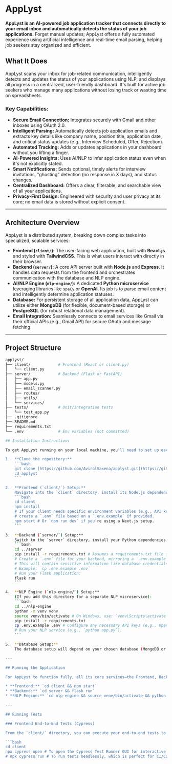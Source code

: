 # AppLyst

**AppLyst is an AI-powered job application tracker that connects directly to your email inbox and automatically detects the status of your job applications.** Forget manual updates; AppLyst offers a fully automated experience using artificial intelligence and real-time email parsing, helping job seekers stay organized and efficient.

## What It Does

AppLyst scans your inbox for job-related communication, intelligently detects and updates the status of your applications using NLP, and displays all progress in a centralized, user-friendly dashboard. It's built for active job seekers who manage many applications without losing track or wasting time on spreadsheets.

### Key Capabilities:

* **Secure Email Connection:** Integrates securely with Gmail and other inboxes using OAuth 2.0.
* **Intelligent Parsing:** Automatically detects job application emails and extracts key details like company name, position title, application date, and critical status updates (e.g., Interview Scheduled, Offer, Rejection).
* **Automated Tracking:** Adds or updates applications in your dashboard without you lifting a finger.
* **AI-Powered Insights:** Uses AI/NLP to infer application status even when it's not explicitly stated.
* **Smart Notifications:** Sends optional, timely alerts for interview invitations, "ghosting" detection (no response in X days), and status changes.
* **Centralized Dashboard:** Offers a clear, filterable, and searchable view of all your applications.
* **Privacy-First Design:** Engineered with security and user privacy at its core; no email data is stored without explicit consent.

---

## Architecture Overview

AppLyst is a distributed system, breaking down complex tasks into specialized, scalable services:

* **Frontend (`client/`):** The user-facing web application, built with **React.js** and styled with **TailwindCSS**. This is what users interact with directly in their browser.
* **Backend (`server/`):** A core API server built with **Node.js** and **Express**. It handles data requests from the frontend and orchestrates communication with the database and NLP engine.
* **AI/NLP Engine (`nlp-engine/`):** A dedicated **Python microservice** leveraging libraries like `spaCy` or **OpenAI**. Its job is to parse email content and intelligently determine application statuses.
* **Database:** For persistent storage of all application data, AppLyst can utilize either **MongoDB** (for flexible, document-based storage) or **PostgreSQL** (for robust relational data management).
* **Email Integration:** Seamlessly connects to email services like Gmail via their official APIs (e.g., Gmail API) for secure OAuth and message fetching.

---

## Project Structure
```bash
applyst/
├── client/            # Frontend (React or client.py)
│   └── client.py
├── server/            # Backend (Flask or FastAPI)
│   ├── app.py
│   ├── models.py
│   ├── email_scanner.py
│   ├── routes/
│   ├── utils/
│   └── services/
├── tests/             # Unit/integration tests
│   └── test_app.py
├── .gitignore
├── README.md
├── requirements.txt
└── .env               # Env variables (not committed)

## Installation Instructions

To get AppLyst running on your local machine, you'll need to set up each major component:

1.  **Clone the repository:**
    ```bash
    git clone [https://github.com/AviralSaxena/applyst.git](https://github.com/AviralSaxena/applyst.git)
    cd applyst
    ```

2.  **Frontend (`client/`) Setup:**
    Navigate into the `client` directory, install its Node.js dependencies, and then start the development server:
    ```bash
    cd client
    npm install
    # If your client needs specific environment variables (e.g., API keys for the backend),
    # create a `.env` file based on a `.env.example` if provided.
    npm start # Or `npm run dev` if you're using a Next.js setup.
    ```

3.  **Backend (`server/`) Setup:**
    Switch to the `server` directory, install your Python dependencies, and set up environment variables before running the server:
    ```bash
    cd ../server
    pip install -r requirements.txt # Assumes a requirements.txt file for Python backend.
    # Create a `.env` file for your backend, mirroring a `.env.example` if available.
    # This will contain sensitive information like database credentials and email server details.
    # Example: `cp .env.example .env`
    # Run your Flask application:
    flask run
    ```

4.  **NLP Engine (`nlp-engine/`) Setup:**
    (If you add this directory for a separate NLP microservice):
    ```bash
    cd ../nlp-engine
    python -m venv venv
    source venv/bin/activate # On Windows, use: `venv\Scripts\activate`
    pip install -r requirements.txt
    cp .env.example .env # Configure any necessary API keys (e.g., OpenAI).
    # Run your NLP service (e.g., `python app.py`).
    ```

5.  **Database Setup:**
    The database setup will depend on your chosen database (MongoDB or PostgreSQL). Refer to the `database/` directory (if you create one) for specific schema and migration instructions. You'll likely need to start your database server separately.

---

## Running the Application

For AppLyst to function fully, all its core services—the Frontend, Backend, NLP Engine, and your Database—need to be running concurrently.

* **Frontend:** `cd client && npm start`
* **Backend:** `cd server && flask run`
* **NLP Engine:** `cd nlp-engine && source venv/bin/activate && python app.py` (or whatever your run command is)

---

## Running Tests

### Frontend End-to-End Tests (Cypress)

From the `client/` directory, you can execute your end-to-end tests to ensure the user interface behaves as expected:

```bash
cd client
npx cypress open # To open the Cypress Test Runner GUI for interactive testing.
# npx cypress run # To run tests headlessly, which is perfect for CI/CD pipelines.
